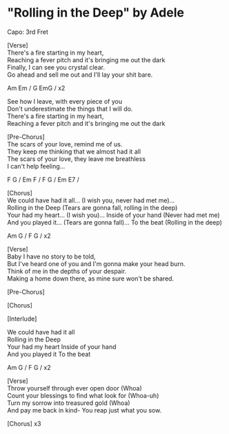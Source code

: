 # "Rolling in the Deep" by Adele  
  
Capo: 3rd Fret  
  
[Verse]  
There's a fire starting in my heart,  
Reaching a fever pitch and it's bringing me out the dark  
Finally, I can see you crystal clear.  
Go ahead and sell me out and I'll lay your shit bare.  
  
Am Em / G EmG / x2  
  
See how I leave, with every piece of you  
Don't underestimate the things that I will do.  
There's a fire starting in my heart,  
Reaching a fever pitch and it's bringing me out the dark  
  
[Pre-Chorus]  
The scars of your love, remind me of us.  
They keep me thinking that we almost had it all  
The scars of your love, they leave me breathless  
I can't help feeling...  
  
F G / Em F / F G / Em E7 /  
  
[Chorus]  
We could have had it all... (I wish you, never had met me)...  
Rolling in the Deep (Tears are gonna fall, rolling in the deep)  
Your had my heart... (I wish you)... Inside of your hand (Never had met me)  
And you played it... (Tears are gonna fall)... To the beat (Rolling in the deep)  
  
Am G / F G / x2  
  
[Verse]  
Baby I have no story to be told,  
But I've heard one of you and I'm gonna make your head burn.  
Think of me in the depths of your despair.  
Making a home down there, as mine sure won't be shared.  
  
[Pre-Chorus]  
  
[Chorus]  
  
[Interlude]  
  
We could have had it all   
Rolling in the Deep   
Your had my heart Inside of your hand   
And you played it To the beat   
  
Am G / F G / x2  
  
[Verse]  
Throw yourself through ever open door (Whoa)  
Count your blessings to find what look for (Whoa-uh)  
Turn my sorrow into treasured gold (Whoa)  
And pay me back in kind- You reap just what you sow.  
  
[Chorus] x3  
  